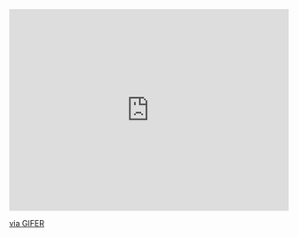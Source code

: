 <div style="padding-top:72.500%;position:relative;"><iframe src="https://gifer.com/embed/NnNq" width="100%" height="100%" style='position:absolute;top:0;left:0;' frameBorder="0" allowFullScreen></iframe></div><p><a href="https://gifer.com">via GIFER</a></p>